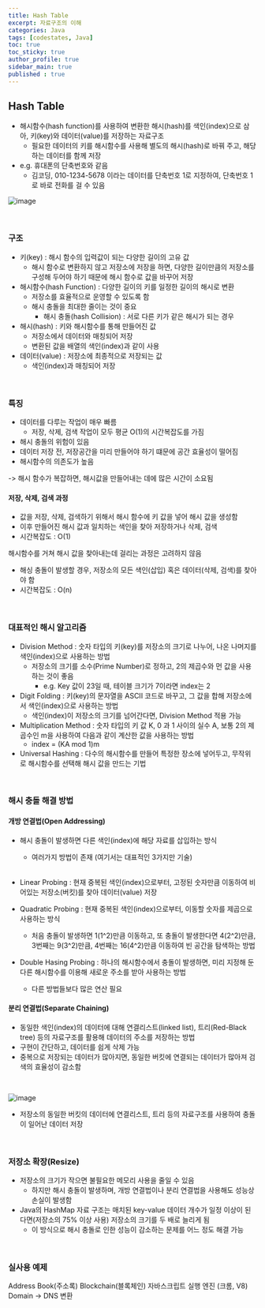 ```yaml
---
title: Hash Table
excerpt: 자료구조의 이해
categories: Java
tags: [codestates, Java]
toc: true
toc_sticky: true
author_profile: true
sidebar_main: true
published : true
---
```


## Hash Table
- 해시함수(hash function)를 사용하여 변환한 해시(hash)를 색인(index)으로 삼아, 키(key)와 데이터(value)를 저장하는 자료구조
  - 필요한 데이터의 키를 해시함수를 사용해 별도의 해시(hash)로 바꿔 주고, 해당하는 데이터를 함께 저장
- e.g. 휴대폰의 단축번호와 같음
  - 김코딩, 010-1234-5678 이라는 데이터를 단축번호 1로 지정하여, 단축번호 1로 바로 전화를 걸 수 있음

![image](https://github.com/JSooCha/JSooCha.github.io/assets/90169862/9dfa0b3c-fac1-48d0-9d4b-650e6236fb65)


<br>

### 구조
- 키(key) : 해시 함수의 입력값이 되는 다양한 길이의 고유 값
  - 해시 함수로 변환하지 않고 저장소에 저장을 하면, 다양한 길이만큼의 저장소를 구성해 두어야 하기 때문에 해시 함수로 값을 바꾸어 저장
- 해시함수(hash Function) : 다양한 길이의 키를 일정한 길이의 해시로 변환
  - 저장소를 효율적으로 운영할 수 있도록 함
  - 해시 충돌을 최대한 줄이는 것이 중요
    - 해시 충돌(hash Collision) : 서로 다른 키가 같은 해시가 되는 경우
- 해시(hash) : 키와 해시함수를 통해 만들어진 값
  - 저장소에서 데이터와 매칭되어 저장
  - 변환된 값을 배열의 색인(index)과 같이 사용
- 데이터(value) : 저장소에 최종적으로 저장되는 값
  - 색인(index)과 매칭되어 저장

<br>

### 특징
- 데이터를 다루는 작업이 매우 빠름
  - 저장, 삭제, 검색 작업이 모두 평균 O(1)의 시간복잡도를 가짐
- 해시 충돌의 위험이 있음
- 데이터 저장 전, 저장공간을 미리 만들어야 하기 떄문에 공간 효율성이 떨어짐
- 해시함수의 의존도가 높음

-> 해시 함수가 복잡하면, 해시값을 만들어내는 데에 많은 시간이 소요됨

#### 저장, 삭제, 검색 과정
- 값을 저장, 삭제, 검색하기 위해서 해시 함수에 키 값을 넣어 해시 값을 생성함
- 이후 만들어진 해시 값과 일치하는 색인을 찾아 저장하거나 삭제, 검색
- 시간복잡도 : O(1)


해시함수를 거쳐 해시 값을 찾아내는데 걸리는 과정은 고려하지 않음 

- 해싱 충돌이 발생할 경우, 저장소의 모든 색인(삽입) 혹은 데이터(삭제, 검색)를 찾아야 함
- 시간복잡도 : O(n)

<br>

### 대표적인 해시 알고리즘
- Division Method : 숫자 타입의 키(key)를 저장소의 크기로 나누어, 나온 나머지를 색인(index)으로 사용하는 방법 
  - 저장소의 크기를 소수(Prime Number)로 정하고, 2의 제곱수와 먼 값을 사용하는 것이 좋음
    - e.g. Key 값이 23일 때, 테이블 크기가 7이라면 index는 2
- Digit Folding : 키(key)의 문자열을 ASCII 코드로 바꾸고, 그 값을 합해 저장소에서 색인(index)으로 사용하는 방법 
  - 색인(index)이 저장소의 크기를 넘어간다면, Division Method 적용 가능
- Multiplication Method : 숫자 타입의 키 값 K, 0 과 1 사이의 실수 A, 보통 2의 제곱수인 m을 사용하여 다음과 같이 계산한 값을 사용하는 방법
  - index = (KA mod 1)m
- Universal Hashing : 다수의 해시함수를 만들어 특정한 장소에 넣어두고, 무작위로 해시함수를 선택해 해시 값을 만드는 기법

<br>

### 해시 충돌 해결 방법

#### 개방 연결법(Open Addressing)
- 해시 충돌이 발생하면 다른 색인(index)에 해당 자료를 삽입하는 방식 
  - 여러가지 방법이 존재 (여기서는 대표적인 3가지만 기술)
  <br>

- Linear Probing : 현재 중복된 색인(index)으로부터, 고정된 숫자만큼 이동하여 비어있는 저장소(버킷)를 찾아 데이터(value) 저장
- Quadratic Probing : 현재 중복된 색인(index)으로부터, 이동할 숫자를 제곱으로 사용하는 방식
  - 처음 충돌이 발생하면 1(1^2)만큼 이동하고, 또 충돌이 발생한다면 4(2^2)만큼, 3번째는 9(3^2)만큼, 4번째는 16(4^2)만큼 이동하여 빈 공간을 탐색하는 방법
- Double Hasing Probing : 하나의 해시함수에서 충돌이 발생하면, 미리 지정해 둔 다른 해시함수를 이용해 새로운 주소를 받아 사용하는 방법
  - 다른 방법들보다 많은 연산 필요

#### 분리 연결법(Separate Chaining)
- 동일한 색인(index)의 데이터에 대해 연결리스트(linked list), 트리(Red-Black tree) 등의 자료구조를 활용해 데이터의 주소를 저장하는 방법
- 구현이 간단하고, 데이터를 쉽게 삭제 가능
- 중복으로 저장되는 데이터가 많아지면, 동일한 버킷에 연결되는 데이터가 많아져 검색의 효율성이 감소함
<br>

![image](https://github.com/JSooCha/JSooCha.github.io/assets/90169862/735942b9-c78a-49ca-9698-39ecd8d2861d)
- 저장소의 동일한 버킷의 데이터에 연결리스트, 트리 등의 자료구조를 사용하여 충돌이 일어난 데이터 저장

<br>

### 저장소 확장(Resize)
- 저장소의 크기가 작으면 불필요한 메모리 사용을 줄일 수 있음
  - 하지만 해시 충돌이 발생하며, 개방 연결법이나 분리 연결법을 사용해도 성능상 손실이 발생함
- Java의 HashMap 자료 구조는 매치된 key-value 데이터 개수가 일정 이상이 된다면(저장소의 75% 이상 사용) 저장소의 크기를 두 배로 늘리게 됨 
  - 이 방식으로 해시 충돌로 인한 성능이 감소하는 문제를 어느 정도 해결 가능

<br>

### 실사용 예제
Address Book(주소록)
Blockchain(블록체인)
자바스크립트 실행 엔진 (크롬, V8)
Domain → DNS 변환
